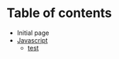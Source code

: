 # Table of contents

* Initial page
* [Javascript](javascript/README.md)
  * [test](javascript/test.md)

